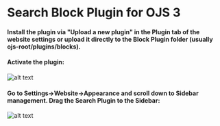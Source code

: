 # Search Block Plugin for OJS 3

#### Install the plugin via "Upload a new plugin" in the Plugin tab of the website settings or upload it directly to the Block Plugin folder (usually ojs-root/plugins/blocks).

#### Activate the plugin:
![alt text](https://user-images.githubusercontent.com/7657717/59513875-0dead380-8ebc-11e9-82dd-bde896d7495c.png)


#### Go to Settings->Website->Appearance and scroll down to Sidebar management. Drag the Search Plugin to the Sidebar:
![alt text](https://user-images.githubusercontent.com/7657717/59513876-0dead380-8ebc-11e9-9958-aa119618dcd2.png)
